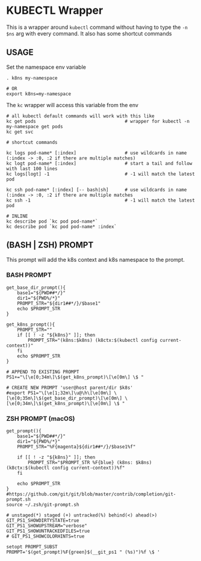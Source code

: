 # KUBECTL Wrapper

This is a wrapper around `kubectl` command without having to type the `-n $ns` arg with every command. It also has some
shortcut commands

## USAGE

Set the namespace env variable

```
. k8ns my-namespace 

# OR
export k8ns=my-namespace
```

The `kc` wrapper will access this variable from the env

```
# all kubectl default commands will work with this like
kc get pods                                 # wrapper for kubectl -n my-namespace get pods
kc get svc

# shortcut commands 

kc logs pod-name* [:index]                  # use wildcards in name (:index -> :0, :2 if there are multiple matches)
kc logt pod-name* [:index]                  # start a tail and follow with last 100 lines
kc logs[logt] -1                            # -1 will match the latest pod

kc ssh pod-name* [:index] [-- bash|sh]      # use wildcards in name (:index -> :0, :2 if there are multiple matches
kc ssh -1                                   # -1 will match the latest pod

# INLINE
kc describe pod `kc pod pod-name*`
kc describe pod `kc pod pod-name* :index`
```

## (BASH | ZSH) PROMPT

This prompt will add the k8s context and k8s namespace to the prompt.

### BASH PROMPT

```
get_base_dir_prompt(){
    base1="${PWD##*/}"
    dir1="${PWD%/*}"
    PROMPT_STR="${dir1##*/}/$base1"
    echo $PROMPT_STR
}

get_k8ns_prompt(){
    PROMPT_STR=""
    if [[ ! -z "${k8ns}" ]]; then
        PROMPT_STR="(k8ns:$k8ns) (k8ctx:$(kubectl config current-context))"
    fi
    echo $PROMPT_STR
}

# APPEND TO EXISTING PROMPT
PS1+="\[\e[0;34m\]\$(get_k8ns_prompt)\[\e[0m\] \$ "

# CREATE NEW PROMPT 'user@host parent/dir $k8s'
#export PS1="\[\e[1;32m\]\u@\h\[\e[0m\] \[\e[0;35m\]\$(get_base_dir_prompt)\[\e[0m\] \[\e[0;34m\]\$(get_k8ns_prompt)\[\e[0m\] \$ "

```

### ZSH PROMPT (macOS)

```
get_prompt(){
    base1="${PWD##*/}"
    dir1="${PWD%/*}"
    PROMPT_STR="%F{magenta}${dir1##*/}/$base1%f"

    if [[ ! -z "${k8ns}" ]]; then
        PROMPT_STR="$PROMPT_STR %F{blue} (k8ns: $k8ns) (k8ctx:$(kubectl config current-context))%f"
    fi
    
    echo $PROMPT_STR
}
#https://github.com/git/git/blob/master/contrib/completion/git-prompt.sh
source ~/.zsh/git-prompt.sh

# unstaged(*) staged (+) untracked(%) behind(<) ahead(>) 
GIT_PS1_SHOWDIRTYSTATE=true
GIT_PS1_SHOWUPSTREAM="verbose"
GIT_PS1_SHOWUNTRACKEDFILES=true
# GIT_PS1_SHOWCOLORHINTS=true

setopt PROMPT_SUBST
PROMPT='$(get_prompt)%F{green}$(__git_ps1 " (%s)")%f \$ '
```


